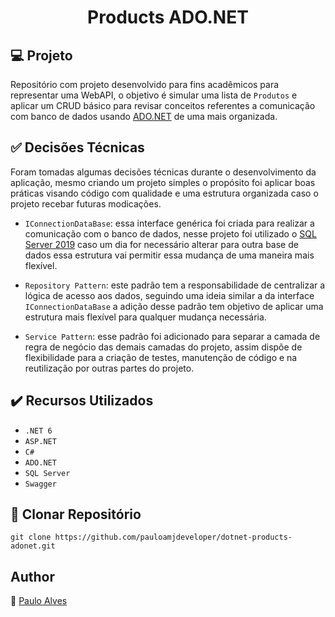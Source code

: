 <h1 align="center">Products ADO.NET</h1>

## :computer: Projeto

Repositório com projeto desenvolvido para fins acadêmicos para representar uma WebAPI, o objetivo é simular uma lista de `Produtos` e aplicar um CRUD básico para revisar conceitos referentes a comunicação com banco de dados usando 
[ADO.NET](https://learn.microsoft.com/pt-br/dotnet/framework/data/adonet/ado-net-code-examples) de uma mais organizada.

## :white_check_mark: Decisões Técnicas

Foram tomadas algumas decisões técnicas durante o desenvolvimento da aplicação, mesmo criando um projeto simples o propósito foi aplicar boas práticas visando código com qualidade e uma estrutura organizada caso o projeto recebar futuras modicações.

- `IConnectionDataBase`: essa interface genérica foi criada para realizar a comunicação com o banco de dados, nesse projeto foi utilizado o [SQL Server 2019](https://www.microsoft.com/pt-br/sql-server/sql-server-downloads) caso um dia for necessário alterar para outra base de dados essa estrutura vai permitir essa mudança de uma maneira mais flexível.

- `Repository Pattern`: este padrão tem a responsabilidade de centralizar a lógica de acesso aos dados, seguindo uma ideia similar a da interface `IConnectionDataBase` a adição desse padrão tem objetivo de aplicar uma estrutura mais flexível para qualquer mudança necessária.

- `Service Pattern`: esse padrão foi adicionado para separar a camada de regra de negócio das demais camadas do projeto, assim dispõe de flexibilidade para a criação de testes, manutenção de código e na reutilização por outras partes do projeto. 

## :heavy_check_mark: Recursos Utilizados

- ``.NET 6``
- ``ASP.NET``
- ``C#``
- ``ADO.NET``
- ``SQL Server``
- ``Swagger``

## :floppy_disk: Clonar Repositório

```git clone https://github.com/pauloamjdeveloper/dotnet-products-adonet.git```

## Author
:boy: [Paulo Alves](https://github.com/pauloamjdeveloper)
